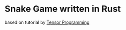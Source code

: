 # Snake Game written in Rust

based on tutorial by [Tensor Programming](https://www.youtube.com/watch?v=DnT_7M7L7vo)
